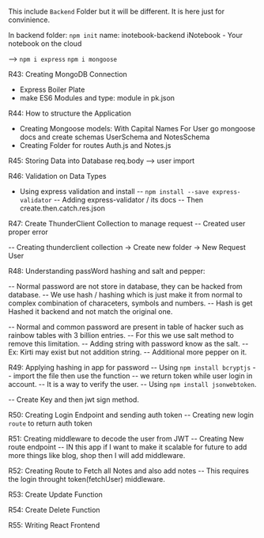This include `Backend` Folder but it will be different.
It is here just for convinience.

In backend folder: 
`npm init`
name: inotebook-backend
iNotebook - Your notebook on the cloud

--> 
`npm i express`
`npm i mongoose`

R43: Creating MongoDB Connection
- Express Boiler Plate
- make ES6 Modules and type: module in pk.json

R44: How to structure the Application

- Creating Mongoose models: With Capital Names
    For User go mongoose docs and create schemas
    UserSchema and NotesSchema
- Creating Folder for routes
    Auth.js and Notes.js

R45: Storing Data into Database
    req.body -->
    user import

R46: Validation on Data Types
- Using express validation and install
-- `npm install --save express-validator`
-- Adding express-validator / its docs
-- Then create.then.catch.res.json

R47: Create ThunderClient Collection to manage request
-- Created user proper error

-- Creating thunderclient collection
-> Create new folder
-> New Request User

R48: Understanding passWord hashing and salt and pepper:

-- Normal password are not store in database, they can be hacked from database.
-- We use hash / hashing which is just make it from normal to complex combination of characeters, symbols and numbers.
-- Hash is get Hashed it backend and not match the original one.

-- Normal and common password are present in table of hacker such as rainbow tables with 3 billion entries.
-- For this we use salt method to remove this limitation.
-- Adding string with password know as the salt.
-- Ex: Kirti may exist but not addition string.
-- Additional more pepper on it.

R49: Applying hashing in app for password
-- Using `npm install bcryptjs`
-- import the file then use the function
-- we return token while user login in account.
-- It is a way to verify the user.
-- Using `npm install jsonwebtoken`.

-- Create Key and then jwt sign method.

R50: Creating Login Endpoint and sending auth token
-- Creating new login `route` to return auth token


R51: Creating middleware to decode the user from JWT
-- Creating New route endpoint
-- IN this app if I want to make it scalable for future to add more things like blog, shop then I will add middleware. 


R52: Creating Route to Fetch all Notes and also add notes
-- This requires the login throught token(fetchUser) middleware.

R53: Create Update Function 

R54: Create Delete Function

R55: Writing React Frontend